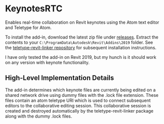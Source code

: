 # KeynotesRTC
Enables real-time collaboration on Revit keynotes using the Atom text editor and Teletype for Atom.

To install the add-in, download the latest zip file under [releases](https://github.com/zachcmathews/keynotesRTC/releases).
Extract the contents to your `C:\ProgramData\Autodesk\Revit\Addins\2019` folder. 
See the [teletype-revit-linker repository](https://github.com/zachcmathews/teletype-revit-linker) for subsequent 
installation instructions.

I have only tested the add-in on Revit 2019, but my hunch is it should work on any version with keynote functionality.

## High-Level Implementation Details
The add-in determines which keynote files are currently being edited on a shared network drive using dummy files with the 
.lock file extension. These files contain an atom teletype URI which is used to connect subsequent editors to the collaborative 
editing session. This collaborative session is created and destroyed automatically by the teletype-revit-linker package along with the dummy .lock files.
